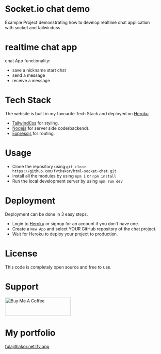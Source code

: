 # Socket.io chat demo
Example Project demonstrating how to develop realtime chat application with socket and tailwindcss 

# realtime chat app
chat App functionality: 

- save a nickname start chat
- send a message
- receive a message


# Tech Stack

The website is built in my favourite Tech Stack and deployed on [Heroku](https://heroku.com)

- [TailwindCss](https://tailwindcss.com/) for styling.
- [Nodejs](https://nodejs.org/en/) for server side code(backend).
- [Expressjs](https://expressjs.com/) for routing.


# Usage

- Clone the repository using `git clone https://github.com/fvthakor/html-socket-chat.git`
- Install all the modules by using `npm i` or `npm install`
- Run the local development server by using `npm run dev`

# Deployment

Deployment can be done in 3 easy steps.

- Login to [Heroku](https://heroku.com) or signup for an account if you don't have one.
- Create a `New App` and select YOUR GitHub repository of the chat project.
- Wait for Heroku to deploy your project to production.

# License

This code is completely open source and free to use.

# Support
<a href="https://www.buymeacoffee.com/fvthakor" target="_blank"><img src="https://cdn.buymeacoffee.com/buttons/v2/default-green.png" alt="Buy Me A Coffee" style="height: 60px !important;width: 217px !important;" ></a>

# My portfolio
[fulajithakor.netlify.app](https://fulajithakor.netlify.app/)
